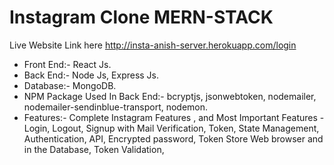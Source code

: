# Instagram Clone MERN-STACK

Live Website Link here http://insta-anish-server.herokuapp.com/login

- Front End:- React Js.
- Back End:- Node Js, Express Js.
- Database:- MongoDB.
- NPM Package Used In Back End:- bcryptjs, jsonwebtoken, nodemailer, nodemailer-sendinblue-transport, nodemon.
- Features:- Complete Instagram Features , and Most Important Features - Login, Logout, Signup with Mail Verification, Token, State Management, Authentication, API, Encrypted password, Token Store Web browser and in the Database, Token Validation, 
